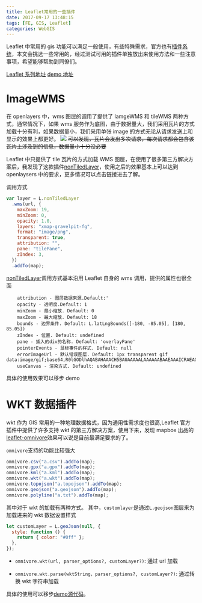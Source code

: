 ```yaml
---
title: Leaflet常用的一些插件
date: 2017-09-17 13:48:15
tags: [FE, GIS, Leaflet]
categories: WebGIS
---
```


Leaflet 中常用的 gis 功能可以满足一般使用，有些特殊需求，官方也有[插件系统](http://leafletjs.com/plugins.html)，本文会挑选一些常用的，经过测试可用的插件单独放出来使用方法和一些注意事项，希望能够帮助到同僚们。

<!-- more -->

[Leaflet 系列地址](https://github.com/zzcyrus/WebGIS-demos/tree/main/leaflet)
[demo 地址](https://kaely.net/WebGIS-demos/leaflet/1.plugins/plugins.html)

# ImageWMS

在 openlayers 中，wms 图层的调用了提供了 IamgeWMS 和 tileWMS 两种方式，通常情况下，如果 wms 服务作为底图，由于数据量大，我们采用瓦片的方式加载十分有利，如果数据量小，我们采用单张 image 的方式无论从请求发送上和显示的效果上都更好。
![](https://blog-img-1255388623.cos.ap-shanghai.myqcloud.com/none-tile-wms-202202201209390.png)
~~可以发现，瓦片会发出多次请求，每次请求都会包含该瓦片上涉及到的信息，数据量小十分没必要~~

Leaflet 中只提供了 tile 瓦片的方式加载 WMS 图层，在使用了很多第三方解决方案后，我发现了这款插件[nonTiledLayer](https://github.com/ptv-logistics/Leaflet.NonTiledLayer)，使用之后的效果基本上可以达到 openlaysers 中的要求，更多情况可以点击链接进去了解。

调用方式

```js
var layer = L.nonTiledLayer
  .wms(url, {
    maxZoom: 19,
    minZoom: 0,
    opacity: 1.0,
    layers: "xmap-gravelpit-fg",
    format: "image/png",
    transparent: true,
    attribution: "",
    pane: "tilePane",
    zIndex: 3,
  })
  .addTo(map);
```

[nonTiledLayer](https://github.com/ptv-logistics/Leaflet.NonTiledLayer)调用方式基本沿用 Leaflet 自身的 wms 调用，提供的属性也很全面

```
    attribution - 图层数据来源.Default:'
    opacity - 透明度.Default: 1
    minZoom - 最小缩放. Default: 0
    maxZoom - 最大缩放. Default: 18
    bounds - 边界条件. Default: L.latLngBounds([-180, -85.05], [180, 85.05])
    zIndex - 位置. Default: undefined
    pane - 插入的div的名称. Default: 'overlayPane'
    pointerEvents - 鼠标事件的样式. Default: null
    errorImageUrl - 默认错误图层. Default: 1px transparent gif data:image/gif;base64,R0lGODlhAQABAHAAACH5BAUAAAAALAAAAAABAAEAAAICRAEAOw==
    useCanvas - 渲染方式. Default: undefined
```

具体的使用效果可以移步 demo

# WKT 数据插件

wkt 作为 GIS 常用的一种地理数据格式，因为通用性需求度也很高,Leaflet 官方插件中提供了许多支持 wkt 的第三方解决方案，使用下来，发现 mapbox 出品的[leaflet-omnivore](https://github.com/mapbox/leaflet-omnivore)效果可以说是目前最满足要求的了。

`omnivore`支持的功能比较强大

```js
omnivore.csv("a.csv").addTo(map);
omnivore.gpx("a.gpx").addTo(map);
omnivore.kml("a.kml").addTo(map);
omnivore.wkt("a.wkt").addTo(map);
omnivore.topojson("a.topojson").addTo(map);
omnivore.geojson("a.geojson").addTo(map);
omnivore.polyline("a.txt").addTo(map);
```

其中对于 wkt 的加载有两种方式。
其中，`customlayer`是通过`L.geojson`图层来为加载进来的 wkt 数据设置样式

```js
let customLayer = L.geoJson(null, {
  style: function () {
    return { color: "#0ff" };
  },
});
```

- `omnivore.wkt(url, parser_options?, customLayer?)`: 通过 url 加载

- `omnivore.wkt.parse(wktString，parser_options?, customLayer?)`: 通过转换 wkt 字符串加载

具体的使用可以移步[demo源代码](https://github.com/zzcyrus/WebGIS-demos/blob/main/leaflet/1.plugins/plugins.html)。
